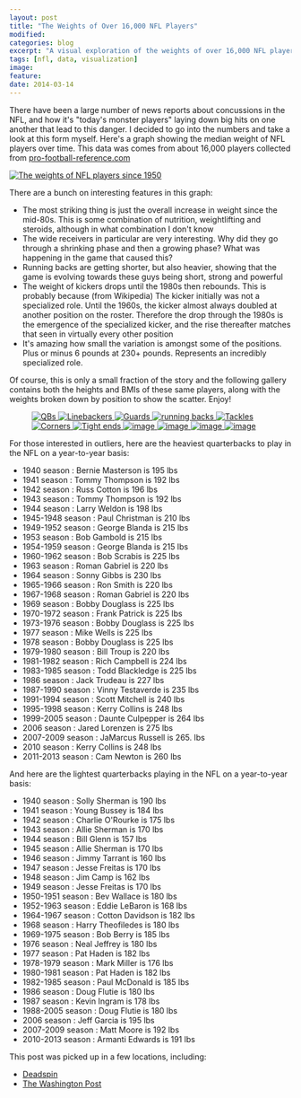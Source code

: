 ```yaml
---
layout: post
title: "The Weights of Over 16,000 NFL Players"
modified:
categories: blog
excerpt: "A visual exploration of the weights of over 16,000 NFL players"
tags: [nfl, data, visualization]
image:
feature:
date: 2014-03-14
---
```


There have been a large number of news reports about concussions in the NFL, and how it's "today's monster players" laying down big hits on one another that lead to this danger.  I decided to go into the numbers and take a look at this form myself.  Here's a graph showing the median weight of NFL players over time. This data was comes from about 16,000 players collected from [pro-football-reference.com](https://www.pro-football-reference.com)

<a href="{{ site.url }}/images/blog/nfl_weights/weights_all.png">
  <img src="{{ site.url }}/images/blog/nfl_weights/weights_all.png" alt="The weights of NFL players since 1950">
</a>

There are a bunch on interesting features in this graph:

*   The most striking thing is just the overall increase in weight since the mid-80s.  This is some combination of nutrition, weightlifting and steroids, although in what combination I don't know
*   The wide receivers in particular are very interesting. Why did they go through a shrinking phase and then a growing phase? What was happening in the game that caused this?
*   Running backs are getting shorter, but also heavier, showing that the game is evolving towards these guys being short, strong and powerful
*   The weight of kickers drops until the 1980s then rebounds.  This is probably because (from Wikipedia) The kicker initially was not a specialized role. Until the 1960s, the kicker almost always doubled at another position on the roster.  Therefore the drop through the 1980s is the emergence of the specialized kicker, and the rise thereafter matches that seen in virtually every other position
*   It's amazing how small the variation is amongst some of the positions. Plus or minus 6 pounds at 230+ pounds. Represents an incredibly specialized role.

Of course, this is only a small fraction of the story and the following gallery contains both the heights and BMIs of these same players, along with the weights broken down by position to show the scatter.  Enjoy!

<figure class="third">
  <a href="{{ site.url }}/images/blog/nfl_weights/weight_QB.png">
    <img src="{{ site.url }}/images/blog/nfl_weights/weight_QB.png" alt="QBs">
  </a>
  <a href="{{ site.url }}/images/blog/nfl_weights/weight_LB.png">
    <img src="{{ site.url }}/images/blog/nfl_weights/weight_LB.png" alt="Linebackers">
  </a>
  <a href="{{ site.url }}/images/blog/nfl_weights/weight_G.png">
    <img src="{{ site.url }}/images/blog/nfl_weights/weight_G.png" alt="Guards">
  </a>
  <a href="{{ site.url }}/images/blog/nfl_weights/weight_RB.png">
    <img src="{{ site.url }}/images/blog/nfl_weights/weight_RB.png" alt="running backs">
  </a>
  <a href="{{ site.url }}/images/blog/nfl_weights/weight_T.png">
    <img src="{{ site.url }}/images/blog/nfl_weights/weight_T.png" alt="Tackles">
  </a>
  <a href="{{ site.url }}/images/blog/nfl_weights/weight_C.png">
    <img src="{{ site.url }}/images/blog/nfl_weights/weight_C.png" alt="Corners">
  </a>
  <a href="{{ site.url }}/images/blog/nfl_weights/weight_TE.png">
    <img src="{{ site.url }}/images/blog/nfl_weights/weight_TE.png" alt="Tight ends">
  </a>
  <a href="{{ site.url }}/images/blog/nfl_weights/weight_WR.png">
    <img src="{{ site.url }}/images/blog/nfl_weights/weight_WR.png" alt="image">
  </a>
  <a href="{{ site.url }}/images/blog/nfl_weights/weight_K.png">
    <img src="{{ site.url }}/images/blog/nfl_weights/weight_K.png" alt="image">
  </a>
  <a href="{{ site.url }}/images/blog/nfl_weights/bmi_all.png">
    <img src="{{ site.url }}/images/blog/nfl_weights/bmi_all.png" alt="image">
  </a>
  <a href="{{ site.url }}/images/blog/nfl_weights/heights_all.png">
    <img src="{{ site.url }}/images/blog/nfl_weights/heights_all.png" alt="image">
  </a>
</figure>

For those interested in outliers, here are the heaviest quarterbacks to play in the NFL on a year-to-year basis:

*   1940 season : Bernie Masterson is 195 lbs
*   1941 season : Tommy Thompson is 192 lbs
*   1942 season : Russ Cotton is 196 lbs
*   1943 season : Tommy Thompson is 192 lbs
*   1944 season : Larry Weldon is 198 lbs
*   1945-1948 season : Paul Christman is 210 lbs
*   1949-1952 season : George Blanda is 215 lbs
*   1953 season : Bob Gambold is 215 lbs
*   1954-1959 season : George Blanda is 215 lbs
*   1960-1962 season : Bob Scrabis is 225 lbs
*   1963 season : Roman Gabriel is 220 lbs
*   1964 season : Sonny Gibbs is 230 lbs
*   1965-1966 season : Ron Smith is 220 lbs
*   1967-1968 season : Roman Gabriel is 220 lbs
*   1969 season : Bobby Douglass is 225 lbs
*   1970-1972 season : Frank Patrick is 225 lbs
*   1973-1976 season : Bobby Douglass is 225 lbs
*   1977 season : Mike Wells is 225 lbs
*   1978 season : Bobby Douglass is 225 lbs
*   1979-1980 season : Bill Troup is 220 lbs
*   1981-1982 season : Rich Campbell is 224 lbs
*   1983-1985 season : Todd Blackledge is 225 lbs
*   1986 season : Jack Trudeau is 227 lbs
*   1987-1990 season : Vinny Testaverde is 235 lbs
*   1991-1994 season : Scott Mitchell is 240 lbs
*   1995-1998 season : Kerry Collins is 248 lbs
*   1999-2005 season : Daunte Culpepper is 264 lbs
*   2006 season : Jared Lorenzen is 275 lbs
*   2007-2009 season : JaMarcus Russell is 265. lbs
*   2010 season : Kerry Collins is 248 lbs
*   2011-2013 season : Cam Newton is 260 lbs

And here are the lightest quarterbacks playing in the NFL on a year-to-year basis:

*   1940 season : Solly Sherman is 190 lbs
*   1941 season : Young Bussey is 184 lbs
*   1942 season : Charlie O'Rourke is 175 lbs
*   1943 season : Allie Sherman is 170 lbs
*   1944 season : Bill Glenn is 157 lbs
*   1945 season : Allie Sherman is 170 lbs
*   1946 season : Jimmy Tarrant is 160 lbs
*   1947 season : Jesse Freitas is 170 lbs
*   1948 season : Jim Camp is 162 lbs
*   1949 season : Jesse Freitas is 170 lbs
*   1950-1951 season : Bev Wallace is 180 lbs
*   1952-1963 season : Eddie LeBaron is 168 lbs
*   1964-1967 season : Cotton Davidson is 182 lbs
*   1968 season : Harry Theofiledes is 180 lbs
*   1969-1975 season : Bob Berry is 185 lbs
*   1976 season : Neal Jeffrey is 180 lbs
*   1977 season : Pat Haden is 182 lbs
*   1978-1979 season : Mark Miller is 176 lbs
*   1980-1981 season : Pat Haden is 182 lbs
*   1982-1985 season : Paul McDonald is 185 lbs
*   1986 season : Doug Flutie is 180 lbs
*   1987 season : Kevin Ingram is 178 lbs
*   1988-2005 season : Doug Flutie is 180 lbs
*   2006 season : Jeff Garcia is 195 lbs
*   2007-2009 season : Matt Moore is 192 lbs
*   2010-2013 season : Armanti Edwards is 191 lbs

This post was picked up in a few locations, including:

*   [Deadspin](https://regressing.deadspin.com/how-have-the-weights-of-nfl-positions-changed-over-time-1545701731)
*   [The Washington Post](https://www.washingtonpost.com/blogs/early-lead/wp/2014/05/29/why-johnny-manziels-weight-matters-more-than-height-or-vegas-trips/?tid=up_next)
